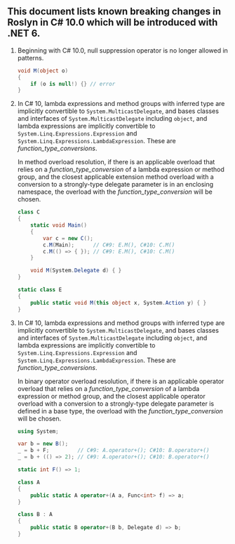 ﻿## This document lists known breaking changes in Roslyn in C# 10.0 which will be introduced with .NET 6.

1. Beginning with C# 10.0, null suppression operator is no longer allowed in patterns.
    ```csharp
    void M(object o)
    {
        if (o is null!) {} // error
    }
    ```

2. In C# 10, lambda expressions and method groups with inferred type are implicitly convertible to `System.MulticastDelegate`, and bases classes and interfaces of `System.MulticastDelegate` including `object`, and lambda expressions are implicitly convertible to `System.Linq.Expressions.Expression` and `System.Linq.Expressions.LambdaExpression`. These are _function_type_conversions_.

    In method overload resolution, if there is an applicable overload that relies on a _function_type_conversion_ of a lambda expression or method group, and the closest applicable extension method overload with a conversion to a strongly-type delegate parameter is in an enclosing namespace, the overload with the _function_type_conversion_ will be chosen.

    ```csharp
    class C
    {
        static void Main()
        {
            var c = new C();
            c.M(Main);      // C#9: E.M(), C#10: C.M()
            c.M(() => { }); // C#9: E.M(), C#10: C.M()
        }
    
        void M(System.Delegate d) { }
    }

    static class E
    {
        public static void M(this object x, System.Action y) { }
    }
    ```

2. In C# 10, lambda expressions and method groups with inferred type are implicitly convertible to `System.MulticastDelegate`, and bases classes and interfaces of `System.MulticastDelegate` including `object`, and lambda expressions are implicitly convertible to `System.Linq.Expressions.Expression` and `System.Linq.Expressions.LambdaExpression`. These are _function_type_conversions_.

    In binary operator overload resolution, if there is an applicable operator overload that relies on a _function_type_conversion_ of a lambda expression or method group, and the closest applicable operator overload with a conversion to a strongly-type delegate parameter is defined in a base type, the overload with the _function_type_conversion_ will be chosen.

    ```csharp
    using System;

    var b = new B();
    _ = b + F;         // C#9: A.operator+(); C#10: B.operator+()
    _ = b + (() => 2); // C#9: A.operator+(); C#10: B.operator+()

    static int F() => 1;

    class A
    {
        public static A operator+(A a, Func<int> f) => a;
    }

    class B : A
    {
        public static B operator+(B b, Delegate d) => b;
    }
    ```
